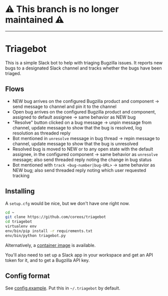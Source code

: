 # :warning: This branch is no longer maintained :warning:

---

# Triagebot

This is a simple Slack bot to help with triaging Bugzilla issues.  It reports new bugs to a designated Slack channel and tracks whether the bugs have been triaged.

## Flows

- NEW bug arrives on the configured Bugzilla product and component →
  send message to channel and pin it to the channel
- Open bug arrives on the configured Bugzilla product and component, assigned to default assignee →
  same behavior as NEW bug
- "Resolve" button clicked on a bug message →
  unpin message from channel, update message to show that the bug is resolved, log resolution as threaded reply
- Bot mentioned in `unresolve` message in bug thread →
  repin message to channel, update message to show that the bug is unresolved
- Resolved bug is moved to NEW or to any open state with the default assignee, in the configured component →
  same behavior as `unresolve` message; also send threaded reply noting the change in bug status
- Bot mentioned with `track <bug-number|bug-URL>` →
  same behavior as NEW bug; also send threaded reply noting which user requested tracking

## Installing

A `setup.cfg` would be nice, but we don't have one right now.

```sh
cd ~
git clone https://github.com/coreos/triagebot
cd triagebot
virtualenv env
env/bin/pip install -r requirements.txt
env/bin/python triagebot.py
```

Alternatively, a [container image](https://quay.io/repository/coreos/triagebot) is available.

You'll also need to set up a Slack app in your workspace and get an API token for it, and to get a Bugzilla API key.

## Config format

See [config.example](config.example).  Put this in `~/.triagebot` by default.
